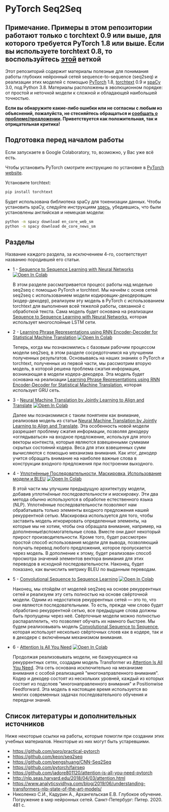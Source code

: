 # PyTorch Seq2Seq

## Примечание. Примеры в этом репозитории работают только с torchtext 0.9 или выше, для которого требуется PyTorch 1.8 или выше. Если вы используете torchtext 0.8, то воспользуйтесь [этой](https://github.com/bentrevett/pytorch-seq2seq/tree/torchtext08) веткой

Этот репозиторий содержит материалы полезные для понимания работы глубоких нейронный сетей sequence-to-sequence (seq2seq) и реализации этих моделей с помощью [PyTorch](https://github.com/pytorch/pytorch) 1.8, [torchtext](https://github.com/pytorch/text) 0.9 и [spaCy](https://spacy.io/) 3.0, под Python 3.8. Материалы расположены в эволюционном порядке: от простой и неточной модели к сложной и обладающей наибольшей точностью. 

**Если вы обнаружите какие-либо ошибки или не согласны с любым из объяснений, пожалуйста, не стесняйтесь обращаться и [сообщать о проблеме/предложении](https://github.com/bentrevett/pytorch-seq2seq/issues/new). Приветствуется как положительная, так и отрицательная критика!**

## Подготовка перед началом работы

Если запускаете в Google Colaboratory, то, возможно, у Вас уже всё есть.

Чтобы установить PyTorch смотрите инструкцию по установке в [PyTorch website](pytorch.org).

Установите torchtext:

``` bash
pip install torchtext
```

Будет использована библиотека spaCy для токенизации данных. Чтобы установить spaCy, следуйте инструкциям [здесь](https://spacy.io/usage/), убедившись, что были установлены английская и немецкая модели:

``` bash
python -m spacy download en_core_web_sm
python -m spacy download de_core_news_sm
```

## Разделы

Название каждого раздела, за исключением 4-го, соответствует названию породившей его статьи.

* 1 - [Sequence to Sequence Learning with Neural Networks](https://github.com/vasiliyeskin/bentrevett-pytorch-seq2seq_ru/blob/master/1%20-%20Sequence%20to%20Sequence%20Learning%20with%20Neural%20Networks.ipynb) [![Open In Colab](https://colab.research.google.com/assets/colab-badge.svg)](https://colab.research.google.com/github/vasiliyeskin/bentrevett-pytorch-seq2seq_ru/blob/master/1%20-%20Sequence%20to%20Sequence%20Learning%20with%20Neural%20Networks.ipynb)
  
  В этом разделе рассматривается процесс работы над моделью seq2seq с помощью PyTorch и torchtext. Мы начнём с основ сетей seq2seq с использованием модели кодировщик-декодеровщик (кодер-декодер), реализуем эту модель в PyTorch с использованием torchtext для выполнения всей тяжелой работы, связанной с обработкой текста. Сама модель будет основана на реализации [Sequence to Sequence Learning with Neural Networks](https://arxiv.org/abs/1409.3215), которая использует многослойные LSTM сети.

* 2 - [Learning Phrase Representations using RNN Encoder-Decoder for Statistical Machine Translation](https://github.com/vasiliyeskin/bentrevett-pytorch-seq2seq_ru/blob/master/2%20-%20Learning%20Phrase%20Representations%20using%20RNN%20Encoder-Decoder%20for%20Statistical%20Machine%20Translation.ipynb) [![Open In Colab](https://colab.research.google.com/assets/colab-badge.svg)](https://colab.research.google.com/github/vasiliyeskin/bentrevett-pytorch-seq2seq_ru/blob/master/2%20-%20Learning%20Phrase%20Representations%20using%20RNN%20Encoder-Decoder%20for%20Statistical%20Machine%20Translation.ipynb)

  Теперь, когда мы познакомились с базовым рабочим процессом модели seq2seq, в этом разделе сосредоточимся на улучшении полученных результатов. Основываясь на наших знаниях о PyTorch и torchtext, полученных из первой части, мы рассмотрим вторую модель, в которой решена проблема сжатия информации, возникающая в модели кодера-декодера. Эта модель будет основана на реализации  [Learning Phrase Representations using RNN Encoder-Decoder for Statistical Machine Translation](https://arxiv.org/abs/1406.1078), которая использует GRU сеть.

* 3 - [Neural Machine Translation by Jointly Learning to Align and Translate](https://github.com/vasiliyeskin/bentrevett-pytorch-seq2seq_ru/blob/master/3%20-%20Neural%20Machine%20Translation%20by%20Jointly%20Learning%20to%20Align%20and%20Translate.ipynb) [![Open In Colab](https://colab.research.google.com/assets/colab-badge.svg)](https://colab.research.google.com/github/vasiliyeskin/bentrevett-pytorch-seq2seq_ru/blob/master/3%20-%20Neural%20Machine%20Translation%20by%20Jointly%20Learning%20to%20Align%20and%20Translate.ipynb)
  
  Далее мы познакомимся с таким понятием как внимание, реализовав модель из статьи [Neural Machine Translation by Jointly Learning to Align and Translate](https://arxiv.org/abs/1409.0473). Эта особенность новой модели разрешает проблему сжатия информации, позволяя декодеру «оглядываться» на входное предложение, используя для этого векторы контекста, которые являются взвешенными суммами скрытых состояний кодера. Веса для этих взвешенных сумм вычисляются с помощью механизма внимания. Как итог, декодер учится обращать внимание на наиболее важные слова в конструкции входного предложения при построении выходного.

* 4 - [Уплотнённые Последовательности, Маскировка, Использование модели и BLEU](https://github.com/vasiliyeskin/bentrevett-pytorch-seq2seq_ru/blob/master/4%20-%20Packed%20Padded%20Sequences%2C%20Masking%2C%20Inference%20and%20BLEU.ipynb) [![Open In Colab](https://colab.research.google.com/assets/colab-badge.svg)](https://colab.research.google.com/github/vasiliyeskin/bentrevett-pytorch-seq2seq_ru/blob/master/4%20-%20Packed%20Padded%20Sequences%2C%20Masking%2C%20Inference%20and%20BLEU.ipynb)

  В этой части мы улучшим предыдущую архитектуру модели, добавив *уплотнённые последовательности* и *маскировку*. Эти два метода обычно используются в обработке естественного языка (NLP). Уплотнённые последовательности позволяют нам обрабатывать только элементы входного предложения нашей рекуррентной сетью. Маскировка используется для того, чтобы заставить модель игнорировать определенные элементы, на которые мы не хотим, чтобы она обращала внимание, например, на дополненные\вспомогательные слова. Вместе они дают некоторый прирост производительности. Кроме того, будет рассмотрен простой способ использования модели для вывода, позволяющий получать перевод любого предложения, которое пропускается через модель. В дополнение к этому, будет реализован способ просмотра значений элементов вектора внимания для этих переводов в исходной последовательности. Наконец, будет показано, как вычислить метрику BLEU по выданным переводам.

* 5 - [Convolutional Sequence to Sequence Learning](https://github.com/vasiliyeskin/bentrevett-pytorch-seq2seq_ru/blob/master/5%20-%20Convolutional%20Sequence%20to%20Sequence%20Learning.ipynb) [![Open In Colab](https://colab.research.google.com/assets/colab-badge.svg)](https://colab.research.google.com/github/vasiliyeskin/bentrevett-pytorch-seq2seq_ru/blob/master/5%20-%20Convolutional%20Sequence%20to%20Sequence%20Learning.ipynb)

  Наконец, мы отойдём от моделей seq2seq на основе рекуррентных сетей и реализуем эту сеть полностью на основе свёрточной модели. Одним из недостатков рекуррентных сетей — это то, что они являются последовательными. То есть, прежде чем слово будет обработано рекуррентной сетью, все предыдущие слова должны быть пропущены через неё. Свёрточные модели можно полностью распараллелить, что позволяет обучать их намного быстрее. Мы будем реализовывать модель [Convolutional Sequence to Sequence](https://arxiv.org/abs/1705.03122), которая использует несколько свёрточных слоев как в кодере, так и в декодере с включённым механизмом внимания. 

* 6 - [Attention Is All You Need](https://github.com/vasiliyeskin/bentrevett-pytorch-seq2seq_ru/blob/master/6%20-%20Attention%20is%20All%20You%20Need.ipynb) [![Open In Colab](https://colab.research.google.com/assets/colab-badge.svg)](https://colab.research.google.com/github/vasiliyeskin/bentrevett-pytorch-seq2seq_ru/blob/master/6%20-%20Attention%20is%20All%20You%20Need.ipynb)

  Продолжая реализовывать модели, не базирующиеся на рекуррентных сетях, создадим модель Transformer из [Attention Is All You Need](https://arxiv.org/abs/1706.03762). Эта сеть основана исключительно на механизме внимания с особой реализацией "многонаправленного внимания". Кодер и декодер состоят из нескольких уровней, каждый из которых состоит из подслоев "многонаправленного внимания" и Positionwise Feedforward. Эта модель в настоящее время используется во многих современных задачах последовательного обучения и передачи знаний. 


## Список литературы и дополнительных источников

Ниже некоторые ссылки на работы, которые помогли при создании этих учебных материалов. Некоторые из них могут быть устаревшими.

- https://github.com/spro/practical-pytorch
- https://github.com/keon/seq2seq
- https://github.com/pengshuang/CNN-Seq2Seq
- https://github.com/pytorch/fairseq
- https://github.com/jadore801120/attention-is-all-you-need-pytorch
- http://nlp.seas.harvard.edu/2018/04/03/attention.html
- https://www.analyticsvidhya.com/blog/2019/06/understanding-transformers-nlp-state-of-the-art-models/
- Николенко С.И., Кадурин А., Архангельская Е.В. Глубокое обучение. Погружение в мир нейронных сетей. Санкт-Петербург: Питер. 2020. 481 с.
